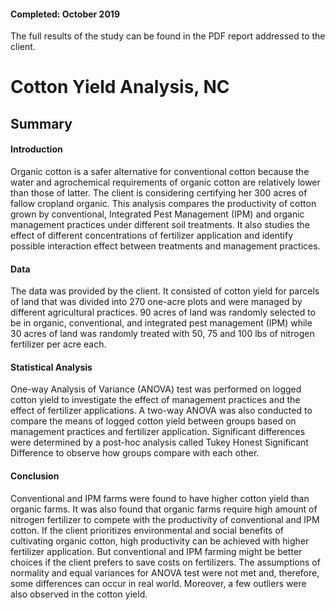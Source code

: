 #### Completed: October 2019

The full results of the study can be found in the PDF report addressed to the client.

# Cotton Yield Analysis, NC

## Summary

#### Introduction
Organic cotton is a safer alternative for conventional cotton because the water and agrochemical requirements of organic cotton are relatively lower than those of latter. The client is considering certifying her 300 acres of fallow cropland organic. This analysis compares the productivity of cotton grown by conventional, Integrated Pest Management (IPM) and organic management practices under different soil treatments. It also studies the effect of different concentrations of fertilizer application and identify possible interaction effect between treatments and management practices. 

#### Data
The data was provided by the client. It consisted of cotton yield for parcels of land that was divided into 270 one-acre plots and were managed by different agricultural practices. 90 acres of land was randomly selected to be in organic, conventional, and integrated pest management (IPM) while 30 acres of land was randomly treated with 50, 75 and 100 lbs of nitrogen fertilizer per acre each.

#### Statistical Analysis
One-way Analysis of Variance (ANOVA) test was performed on logged cotton yield to investigate the effect of management practices and the effect of fertilizer applications. A two-way ANOVA was also conducted to compare the means of logged cotton yield between groups based on management practices and fertilizer application. Significant differences were determined by a post-hoc analysis called Tukey Honest Significant Difference to observe how groups compare with each other. 

#### Conclusion
Conventional and IPM farms were found to have higher cotton yield than organic farms. It was also found that organic farms require high amount of nitrogen fertilizer to compete with the productivity of conventional and IPM cotton. If the client prioritizes environmental and social benefits of cultivating organic cotton, high productivity can be achieved with higher fertilizer application. But conventional and IPM farming might be better choices if the client prefers to save costs on fertilizers. The assumptions of normality and equal variances for ANOVA test were not met and, therefore, some differences can occur in real world. Moreover, a few outliers were also observed in the cotton yield.
